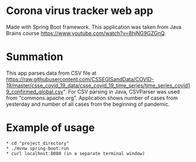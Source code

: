 # Corona virus tracker web app
Made with Spring Boot framework.
This application was taken from Java Brains course https://www.youtube.com/watch?v=8hjNG9GZGnQ.

# Summation
This app parses data from CSV file at https://raw.githubusercontent.com/CSSEGISandData/COVID-19/master/csse_covid_19_data/csse_covid_19_time_series/time_series_covid19_confirmed_global.csv".
For CSV parsing in Java, CSVParser was used from "commons.apache.org".
Application shows number of cases from yesterday and number of all cases from the beginning of pandemic.

# Example of usage

```
* cd "project_directory"
* ./mvnw spring-boot:run
* curl localhost:8080 (in a separate terminal window)
```
